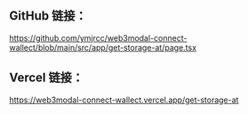 ## GitHub 链接：
https://github.com/ymjrcc/web3modal-connect-wallect/blob/main/src/app/get-storage-at/page.tsx
## Vercel 链接：
https://web3modal-connect-wallect.vercel.app/get-storage-at